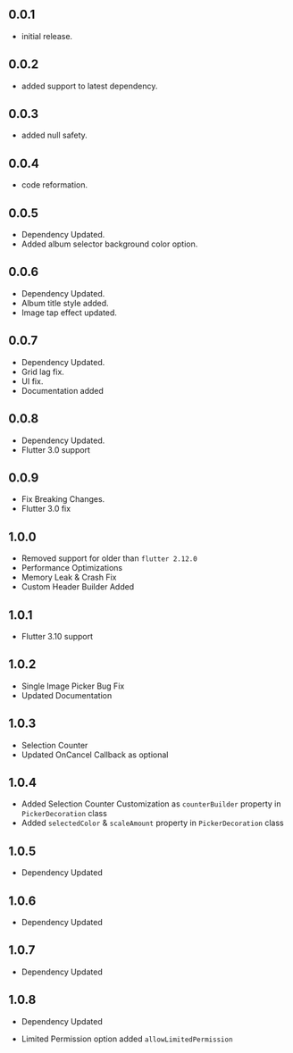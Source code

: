 ## 0.0.1

* initial release.

## 0.0.2

* added support to latest dependency.

## 0.0.3

* added null safety.

## 0.0.4

* code reformation.

## 0.0.5

* Dependency Updated.
* Added album selector background color option.

## 0.0.6

* Dependency Updated.
* Album title style added.
* Image tap effect updated.

## 0.0.7

* Dependency Updated.
* Grid lag fix.
* UI fix.
* Documentation added

## 0.0.8

* Dependency Updated.
* Flutter 3.0 support

## 0.0.9

* Fix Breaking Changes.
* Flutter 3.0 fix

## 1.0.0

* Removed support for older than `flutter 2.12.0`
* Performance Optimizations
* Memory Leak & Crash Fix
* Custom Header Builder Added

## 1.0.1

* Flutter 3.10 support

## 1.0.2

* Single Image Picker Bug Fix
* Updated Documentation

## 1.0.3

* Selection Counter
* Updated OnCancel Callback as optional

## 1.0.4

* Added Selection Counter Customization as `counterBuilder` property in `PickerDecoration` class
* Added `selectedColor` & `scaleAmount` property in `PickerDecoration` class

## 1.0.5

* Dependency Updated

## 1.0.6

* Dependency Updated

## 1.0.7

* Dependency Updated

## 1.0.8

* Dependency Updated

* Limited Permission option added `allowLimitedPermission`